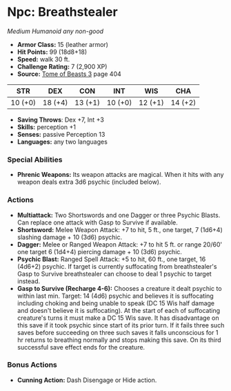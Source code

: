 # Npc: Breathstealer

*Medium* *Humanoid* *any non-good*

- **Armor Class:** 15 (leather armor)
- **Hit Points:** 99 (18d8+18)
- **Speed:** walk 30 ft.
- **Challenge Rating:** 7 (2,900 XP)
- **Source:** [Tome of Beasts 3](https://koboldpress.com/kpstore/product/tome-of-beasts-3-for-5th-edition/) page 404

| STR | DEX | CON | INT | WIS | CHA |
| --- | --- | --- | --- | --- | --- |
| 10 (+0) | 18 (+4) | 13 (+1) | 10 (+0) | 12 (+1) | 14 (+2) |

- **Saving Throws**: Dex +7, Int +3
- **Skills:** perception +1
- **Senses:** passive Perception 13
- **Languages:** any two languages

### Special Abilities

- **Phrenic Weapons:** Its weapon attacks are magical. When it hits with any weapon deals extra 3d6 psychic (included below).

### Actions

- **Multiattack:** Two Shortswords and one Dagger or three Psychic Blasts. Can replace one attack with Gasp to Survive if available.
- **Shortsword:** Melee Weapon Attack: +7 to hit, 5 ft., one target, 7 (1d6+4) slashing damage + 10 (3d6) psychic.
- **Dagger:** Melee or Ranged Weapon Attack: +7 to hit 5 ft. or range 20/60' one target 6 (1d4+4) piercing damage + 10 (3d6) psychic.
- **Psychic Blast:** Ranged Spell Attack: +5 to hit, 60 ft., one target, 16 (4d6+2) psychic. If target is currently suffocating from breathstealer's Gasp to Survive breathstealer can choose to deal 1 psychic to target instead.
- **Gasp to Survive (Recharge 4-6):** Chooses a creature it dealt psychic to within last min. Target: 14 (4d6) psychic and believes it is suffocating including choking and being unable to speak (DC 15 Wis half damage and doesn't believe it is suffocating). At the start of each of suffocating creature's turns it must make a DC 15 Wis save. It has disadvantage on this save if it took psychic since start of its prior turn. If it fails three such saves before succeeding on three such saves it falls unconscious for 1 hr returns to breathing normally and stops making this save. On its third successful save effect ends for the creature.

### Bonus Actions

- **Cunning Action:** Dash Disengage or Hide action.


